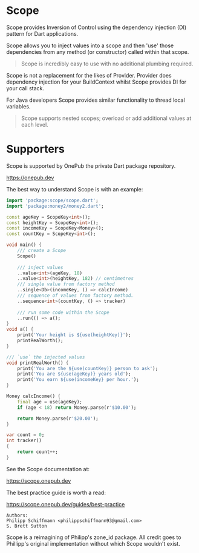 # Scope

Scope provides Inversion of Control using the dependency injection (DI) pattern for Dart applications.

Scope allows you to inject values into a scope and then 'use' those dependencies from any method (or constructor) called within that scope.

> Scope is incredibly easy to use with no additional plumbing required.

Scope is not a replacement for the likes of Provider. Provider does dependency injection for your BuildContext whilst Scope provides DI for your call stack.

For Java developers Scope provides similar functionality to thread local variables.

> Scope supports nested scopes; overload or add additional values at each level.

# Supporters

Scope is supported by OnePub the private Dart package repository.

https://onepub.dev


The best way to understand Scope is with an example:

```dart
import 'package:scope/scope.dart';
import 'package:money2/money2.dart';

const ageKey = ScopeKey<int>();
const heightKey = ScopeKey<int>();
const incomeKey = ScopeKey<Money>();
const countKey = ScopeKey<int>();

void main() {
    /// create a Scope
    Scope()
    
    /// inject values
    ..value<int>(ageKey, 18)
    ..value<int>(heightKey, 182) // centimetres
    /// single value from factory method
    ..single<Db>(incomeKey, () => calcIncome)
    /// sequence of values from factory method.
    ..sequence<int>(countKey, () => tracker)
    
    /// run some code within the Scope
    ..run(() => a();
}
void a() {
    print('Your height is ${use(heightKey)}');
    printRealWorth();
}

/// `use` the injected values
void printRealWorth() {
    print('You are the ${use(countKey)} person to ask');
    print('You are ${use(ageKey)} years old');
    print('You earn ${use(incomeKey} per hour.');
}

Money calcIncome() {
    final age = use(ageKey);
    if (age < 18) return Money.parse(r'$10.00');

    return Money.parse(r'$20.00');
}

var count = 0;
int tracker()
{
    return count++;
}
```

See the Scope documentation at:

https://scope.onepub.dev

The best practice guide is worth a read:

https://scope.onepub.dev/guides/best-practice 


    Authors: 
    Philipp Schiffmann <philippschiffmann93@gmail.com>
    S. Brett Sutton

Scope is a reimagining of Philipp's zone_id package.
All credit goes to Phillipp's original implementation without which Scope wouldn't exist.
